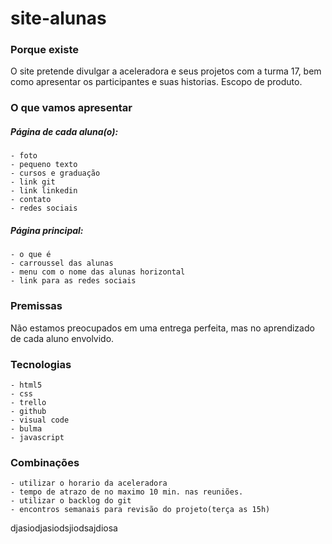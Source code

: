 # site-alunas
### Porque existe
O site pretende divulgar a aceleradora e seus projetos com a turma 17, bem como apresentar os participantes e suas historias.
Escopo de produto.

### O que vamos apresentar
##### Página de cada aluna(o):
	- foto
	- pequeno texto
	- cursos e graduação
	- link git
	- link linkedin
	- contato
	- redes sociais
  
##### Página principal:
	- o que é
	- carroussel das alunas
	- menu com o nome das alunas horizontal
	- link para as redes sociais

### Premissas
Não estamos preocupados em uma entrega perfeita, mas no aprendizado de cada aluno envolvido.

### Tecnologias
	- html5
	- css
	- trello
	- github
	- visual code
	- bulma
	- javascript

### Combinações
	- utilizar o horario da aceleradora
	- tempo de atrazo de no maximo 10 min. nas reuniões.
	- utilizar o backlog do git
	- encontros semanais para revisão do projeto(terça as 15h)


djasiodjasiodsjiodsajdiosa